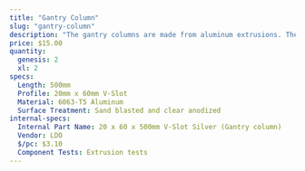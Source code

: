 ```yaml
---
title: "Gantry Column"
slug: "gantry-column"
description: "The gantry columns are made from aluminum extrusions. They can be scaled to be taller or shorter to satisfy your needs. The two large spaces inside the columns are used to conceal and protect the GT2 timing belts that run along the tracks and up to the gantry pulleys."
price: $15.00
quantity:
  genesis: 2
  xl: 2
specs:
  Length: 500mm
  Profile: 20mm x 60mm V-Slot
  Material: 6063-T5 Aluminum
  Surface Treatment: Sand blasted and clear anodized
internal-specs:
  Internal Part Name: 20 x 60 x 500mm V-Slot Silver (Gantry column)
  Vendor: LDO
  $/pc: $3.10
  Component Tests: Extrusion tests
---
```

